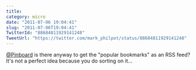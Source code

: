 ```yaml
---
title: 
category: micro
date: "2011-07-06 19:04:41"
slug: "2011-07-06T19:04:41"
TwitterId: "88684811929141248"
TweetUrl: "https://twitter.com/mark_philpot/status/88684811929141248"
---
```


[@Pinboard](https://twitter.com/Pinboard) is there anyway to get the "popular
bookmarks" as an RSS feed? It's not a perfect idea because you do sorting on
it...
